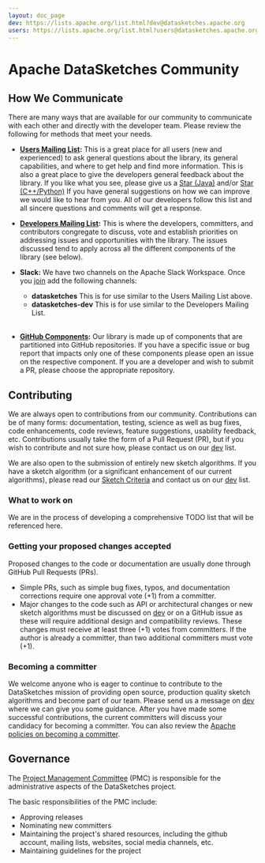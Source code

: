 ```yaml
---
layout: doc_page
dev: https://lists.apache.org/list.html?dev@datasketches.apache.org
users: https://lists.apache.org/list.html?users@datasketches.apache.org
---
```


# Apache DataSketches Community

## How We Communicate

There are many ways that are available for our community to communicate with each other and directly with the developer team.  Please review the following for methods that meet your needs.

* **[Users Mailing List]({{page.users}}):** This is a great place for all users (new and experienced) to ask general questions about the library, its general capabilities, and where to get help and find more information.  This is also a great place to give the developers general feedback about the library. If you like what you see, please give us a [Star (Java)](https://github.com/apache/incubator-datasketches-java) and/or [Star (C++/Python)](https://github.com/apache/incubator-datasketches-cpp) If you have general suggestions on how we can improve we would like to hear from you.  All of our developers follow this list and all sincere questions and comments will get a response.
  
* **[Developers Mailing List]({{page.dev}}):** This is where the developers, committers, and contributors congregate to discuss, vote and establish priorities on addressing issues and opportunities with the library. The issues discussed tend to apply across all the different components of the library (see below).

* **Slack:** We have two channels on the Apache Slack Workspace. Once you [join](https://s.apache.org/slack-invite) add the following channels:
    * **datasketches** This is for use similar to the Users Mailing List above.
    * **datasketches-dev** This is for use similar to the Developers Mailing List.
<br/><br/>
* **[GitHub Components]({{site.docs_dir}}/Architecture/Components.html):** Our library is made up of components that are partitioned into GitHub repositories. If you have a specific issue or bug report that impacts only one of these components please open an issue on the respective component. If you are a developer and wish to submit a PR, please choose the appropriate repository.

## Contributing

We are always open to contributions from our community.  Contributions can be of many forms: documentation, testing, science as well as bug fixes, code enhancements, code reviews, feature suggestions, usability feedback, etc. Contributions usually take the form of a Pull Request (PR), but if you wish to contribute and not sure how, please contact us on our [dev]({{page.dev}}) list.  

We are also open to the submission of entirely new sketch algorithms.  If you have a sketch algorithm (or a significant enhancement of our current algorithms), please read our [Sketch Criteria]({{site.docs_dir}}/SketchCriteria.html) and contact us on our [dev]({{page.dev}}) list.

### What to work on
We are in the process of developing a comprehensive TODO list that will be referenced here.

### Getting your proposed changes accepted

Proposed changes to the code or documentation are usually done through GitHub Pull Requests (PRs).

* Simple PRs, such as simple bug fixes, typos, and documentation corrections require one approval vote (+1) from a committer.
* Major changes to the code such as API or architectural changes or new sketch algorithms must be discussed on [dev]({{page.dev}}) or on a GitHub issue as these will require additional design and compatibility reviews. These changes must receive at least three (+1) votes from committers. If the author is already a committer, than two additional committers must vote (+1). 

### Becoming a committer
We welcome anyone who is eager to continue to contribute to the DataSketches mission of providing open source, production quality sketch algorithms and become part of our team.  Please send us a message on [dev]({{page.dev}}) where we can give you some guidance.  After you have made some successful contributions, the current committers will discuss your candidacy for becoming a committer.  You can also review the [Apache policies on becoming a committer](https://community.apache.org/contributors/index.html).



## Governance
The [Project Management Committee](https://www.apache.org/foundation/how-it-works.html) (PMC) is responsible for the administrative aspects of the DataSketches project.

The basic responsibilities of the PMC include:

* Approving releases
* Nominating new committers
* Maintaining the project's shared resources, including the github account, mailing lists, websites, social media channels, etc.
* Maintaining guidelines for the project